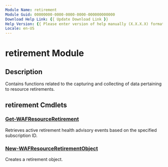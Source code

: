 ```yaml
---
Module Name: retirement
Module Guid: 00000000-0000-0000-0000-000000000000
Download Help Link: {{ Update Download Link }}
Help Version: {{ Please enter version of help manually (X.X.X.X) format }}
Locale: en-US
---
```


# retirement Module
## Description
Contains functions related to the capturing and collecting of data pertaining to resource retirements.

## retirement Cmdlets

### [Get-WAFResourceRetirement](Get-WAFResourceRetirement.md)
Retrieves active retirement health advisory events based on the specified subscription ID.

### [New-WAFResourceRetirementObject](New-WAFResourceRetirementObject.md)
Creates a retirement object.